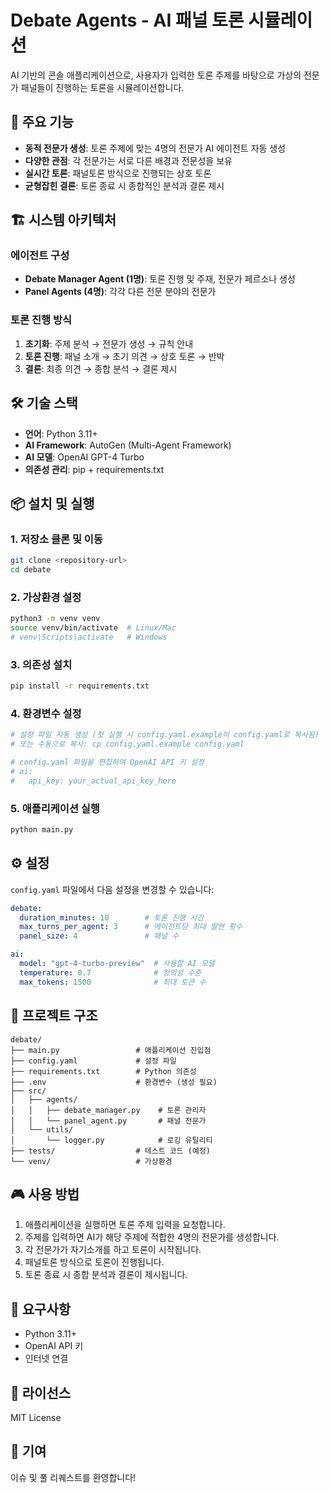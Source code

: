 # Debate Agents - AI 패널 토론 시뮬레이션

AI 기반의 콘솔 애플리케이션으로, 사용자가 입력한 토론 주제를 바탕으로 가상의 전문가 패널들이 진행하는 토론을 시뮬레이션합니다.

## 🎯 주요 기능

- **동적 전문가 생성**: 토론 주제에 맞는 4명의 전문가 AI 에이전트 자동 생성
- **다양한 관점**: 각 전문가는 서로 다른 배경과 전문성을 보유
- **실시간 토론**: 패널토론 방식으로 진행되는 상호 토론
- **균형잡힌 결론**: 토론 종료 시 종합적인 분석과 결론 제시

## 🏗️ 시스템 아키텍처

### 에이전트 구성
- **Debate Manager Agent (1명)**: 토론 진행 및 주재, 전문가 페르소나 생성
- **Panel Agents (4명)**: 각각 다른 전문 분야의 전문가

### 토론 진행 방식
1. **초기화**: 주제 분석 → 전문가 생성 → 규칙 안내
2. **토론 진행**: 패널 소개 → 초기 의견 → 상호 토론 → 반박
3. **결론**: 최종 의견 → 종합 분석 → 결론 제시

## 🛠️ 기술 스택

- **언어**: Python 3.11+
- **AI Framework**: AutoGen (Multi-Agent Framework)
- **AI 모델**: OpenAI GPT-4 Turbo
- **의존성 관리**: pip + requirements.txt

## 📦 설치 및 실행

### 1. 저장소 클론 및 이동
```bash
git clone <repository-url>
cd debate
```

### 2. 가상환경 설정
```bash
python3 -m venv venv
source venv/bin/activate  # Linux/Mac
# venv\Scripts\activate   # Windows
```

### 3. 의존성 설치
```bash
pip install -r requirements.txt
```

### 4. 환경변수 설정
```bash
# 설정 파일 자동 생성 (첫 실행 시 config.yaml.example이 config.yaml로 복사됨)
# 또는 수동으로 복사: cp config.yaml.example config.yaml

# config.yaml 파일을 편집하여 OpenAI API 키 설정
# ai:
#   api_key: your_actual_api_key_here
```

### 5. 애플리케이션 실행
```bash
python main.py
```

## ⚙️ 설정

`config.yaml` 파일에서 다음 설정을 변경할 수 있습니다:

```yaml
debate:
  duration_minutes: 10        # 토론 진행 시간
  max_turns_per_agent: 3      # 에이전트당 최대 발언 횟수
  panel_size: 4               # 패널 수

ai:
  model: "gpt-4-turbo-preview"  # 사용할 AI 모델
  temperature: 0.7              # 창의성 수준
  max_tokens: 1500              # 최대 토큰 수
```

## 📁 프로젝트 구조

```
debate/
├── main.py                 # 애플리케이션 진입점
├── config.yaml             # 설정 파일
├── requirements.txt        # Python 의존성
├── .env                    # 환경변수 (생성 필요)
├── src/
│   ├── agents/
│   │   ├── debate_manager.py    # 토론 관리자
│   │   └── panel_agent.py       # 패널 전문가
│   └── utils/
│       └── logger.py            # 로깅 유틸리티
├── tests/                  # 테스트 코드 (예정)
└── venv/                   # 가상환경
```

## 🎮 사용 방법

1. 애플리케이션을 실행하면 토론 주제 입력을 요청합니다.
2. 주제를 입력하면 AI가 해당 주제에 적합한 4명의 전문가를 생성합니다.
3. 각 전문가가 자기소개를 하고 토론이 시작됩니다.
4. 패널토론 방식으로 토론이 진행됩니다.
5. 토론 종료 시 종합 분석과 결론이 제시됩니다.

## 🔧 요구사항

- Python 3.11+
- OpenAI API 키
- 인터넷 연결

## 📄 라이선스

MIT License

## 👥 기여

이슈 및 풀 리퀘스트를 환영합니다!